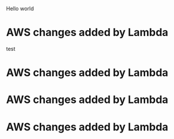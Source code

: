 Hello world

# AWS changes added by Lambda
test

# AWS changes added by Lambda

# AWS changes added by Lambda

# AWS changes added by Lambda
